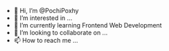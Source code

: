 - 👋 Hi, I’m @PochiPoxhy
- 👀 I’m interested in ...
- 🌱 I’m currently learning Frontend Web Development
- 💞️ I’m looking to collaborate on ...
- 📫 How to reach me ...

<!---
PochiPoxhy/PochiPoxhy is a ✨ special ✨ repository because its `README.md` (this file) appears on your GitHub profile.
You can click the Preview link to take a look at your changes.
--->
